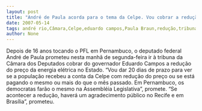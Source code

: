 ```yaml
---
layout: post
title: "André de Paula acorda para o tema da Celpe. Vou cobrar a redução de Eduardo Campos na tribuna da Câmara"
date: 2007-05-14
tags: andré rio,Câmara,Celpe,eduardo campos,Paula Braun,redução,tribunal
author: None
---
```

Depois de 16 anos tocando o PFL em Pernambuco, o deputado federal Andr&eacute; de Paula prometeu nesta manh&atilde; de segunda-feira ir &agrave; tribuna da C&acirc;mara dos Deputados cobrar do governador Eduardo Campos a redu&ccedil;&atilde;o do pre&ccedil;o da energia el&eacute;trica no Estado.
&ldquo;Vou dar 20 dias de prazo para ver se a popula&ccedil;&atilde;o recebeu a conta da Celpe com redu&ccedil;&atilde;o do pre&ccedil;o ou se est&aacute; pagando o mesmo ou mais do que o m&ecirc;s passado. Em Pernambuco, os democratas far&atilde;o o mesmo na Assembl&eacute;ia Legislativa&rdquo;, promete.
&ldquo;Se acontecer a redu&ccedil;&atilde;o, haver&aacute; um agradecimento p&uacute;blico no Recife e em Bras&iacute;lia&rdquo;, prometeu. 